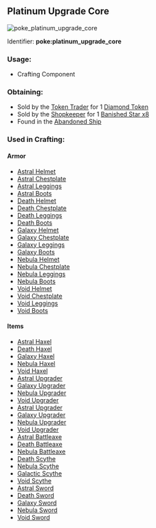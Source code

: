 ## Platinum Upgrade Core
![poke_platinum_upgrade_core](https://github.com/ItsMePok/PFE/assets/136857747/31a3075a-f2ec-4825-8333-e93509fcc6ca)

Identifier: **poke:platinum_upgrade_core**

### Usage:
 * Crafting Component

### Obtaining:
 * Sold by the [Token Trader](https://github.com/ItsMePok/PFE/wiki/Token-Trader) for 1 [Diamond Token](https://github.com/ItsMePok/PFE/wiki/Diamond-Token)
* Sold by the [Shopkeeper](https://github.com/ItsMePok/PFE/wiki/Shopkeeper) for 1 [Banished Star x8](https://github.com/ItsMePok/PFE/wiki/Banished-Star-x8)
 * Found in the [Abandoned Ship](https://github.com/ItsMePok/PFE/wiki/Abandoned-Ship)
### Used in Crafting:
#### Armor
* [Astral Helmet](https://github.com/ItsMePok/PFE/wiki/Demonic-Astral#astral-helmet)
* [Astral Chestplate](https://github.com/ItsMePok/PFE/wiki/Astral-Armor#astral-chestplate)
* [Astral Leggings](https://github.com/ItsMePok/PFE/wiki/Astral-Armor#astral-leggings)
* [Astral Boots](https://github.com/ItsMePok/PFE/wiki/Astral-Armor#astral-boots)
* [Death Helmet](https://github.com/ItsMePok/PFE/wiki/Death-Armor#death-helmet)
* [Death Chestplate](https://github.com/ItsMePok/PFE/wiki/Death-Armor#death-chestplate)
* [Death Leggings](https://github.com/ItsMePok/PFE/wiki/Death-Armor#death-leggings)
* [Death Boots](https://github.com/ItsMePok/PFE/wiki/Death-Armor#death-boots)
* [Galaxy Helmet](https://github.com/ItsMePok/PFE/wiki/Galaxy-Armor#galaxy-helmet)
* [Galaxy Chestplate](https://github.com/ItsMePok/PFE/wiki/Galaxy-Armor#galaxy-chestplate)
* [Galaxy Leggings](https://github.com/ItsMePok/PFE/wiki/Galaxy-Armor#galaxy-leggings)
* [Galaxy Boots](https://github.com/ItsMePok/PFE/wiki/Galaxy-Armor#galaxy-boots)
* [Nebula Helmet](https://github.com/ItsMePok/PFE/wiki/Nebula-Armor#nebula-helmet)
* [Nebula Chestplate](https://github.com/ItsMePok/PFE/wiki/Nebula-Armor#nebula-chestplate)
* [Nebula Leggings](https://github.com/ItsMePok/PFE/wiki/Nebula-Armor#nebula-leggings)
* [Nebula Boots](https://github.com/ItsMePok/PFE/wiki/Nebula-Armor#nebula-boots)
* [Void Helmet](https://github.com/ItsMePok/PFE/wiki/Void-Armor#void-helmet)
* [Void Chestplate](https://github.com/ItsMePok/PFE/wiki/Void-Armor#void-chestplate)
* [Void Leggings](https://github.com/ItsMePok/PFE/wiki/Void-Armor#void-leggings)
* [Void Boots](https://github.com/ItsMePok/PFE/wiki/Void-Armor#void-boots)

#### Items
* [Astral Haxel](https://github.com/ItsMePok/PFE/wiki/Astral-Haxel)
* [Death Haxel](https://github.com/ItsMePok/PFE/wiki/Death-Haxel)
* [Galaxy Haxel](https://github.com/ItsMePok/PFE/wiki/Galaxy-Haxel)
* [Nebula Haxel](https://github.com/ItsMePok/PFE/wiki/Nebula-Haxel)
* [Void Haxel](https://github.com/ItsMePok/PFE/wiki/Void-Haxel)
* [Astral Upgrader](https://github.com/ItsMePok/PFE/wiki/Astral-Upgrader)
* [Galaxy Upgrader](https://github.com/ItsMePok/PFE/wiki/Galaxy-Upgrader)
* [Nebula Upgrader](https://github.com/ItsMePok/PFE/wiki/Nebula-Upgrader)
* [Void Upgrader](https://github.com/ItsMePok/PFE/wiki/Void-Upgrader)
* [Astral Upgrader](https://github.com/ItsMePok/PFE/wiki/Astral-Upgrader)
* [Galaxy Upgrader](https://github.com/ItsMePok/PFE/wiki/Galay-Upgrader)
* [Nebula Upgrader](https://github.com/ItsMePok/PFE/wiki/Nebula-Upgrader)
* [Void Upgrader](https://github.com/ItsMePok/PFE/wiki/Void-Upgrader)
* [Astral Battleaxe](https://github.com/ItsMePok/PFE/wiki/Astral-Battleaxe)
* [Death Battleaxe](https://github.com/ItsMePok/PFE/wiki/Death-Battleaxe)
* [Nebula Battleaxe](https://github.com/ItsMePok/PFE/wiki/Nebula-Battleaxe)
* [Death Scythe](https://github.com/ItsMePok/PFE/wiki/Death-Scythe)
* [Nebula Scythe](https://github.com/ItsMePok/PFE/wiki/Nebula-Scythe)
* [Galactic Scythe](https://github.com/ItsMePok/PFE/wiki/Galactic-Scythe)
* [Void Scythe](https://github.com/ItsMePok/PFE/wiki/Void-Scythe)
* [Astral Sword](https://github.com/ItsMePok/PFE/wiki/Astral-Sword)
* [Death Sword](https://github.com/ItsMePok/PFE/wiki/Death-Sword)
* [Galaxy Sword](https://github.com/ItsMePok/PFE/wiki/Galaxy-Sword)
* [Nebula Sword](https://github.com/ItsMePok/PFE/wiki/Nebula-Sword)
* [Void Sword](https://github.com/ItsMePok/PFE/wiki/Void-Sword)